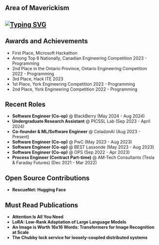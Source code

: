## Area of Maverickism
[![Typing SVG](https://readme-typing-svg.herokuapp.com?font=Fira+Code&weight=1000&size=56&pause=1000&color=F8F8F8FB&random=false&width=2000&height=100&lines=Backend+Development%2C+Distributed+Systems+%26+Machine+Learning)](https://git.io/typing-svg)
---
## Awards and Achievements

- First Place, Microsoft Hackathon
- Among Top 8 Nationally, Canadian Engineering Competition 2023 - Programming
- 2nd Place in the Ontario Province, Ontario Engineering Competition 2022 - Programming
- 3rd Place, Hack ITE 2023
- 1st Place, York Engineering Competition 2023 - Programming
- 2nd Place, York Engineering Competition 2022 - Programming
  
## Recent Roles

- **Software Engineer (Co-op)** @ BlackBerry (May 2024 - Aug 2024)
- **Undergraduate Research Assistant** @ PICSSL Lab (Sep 2023 - April 2024)
- **Co-founder & ML/Software Engineer** @ CeladonAI (Aug 2023 - Present)
- **Software Engineer (Co-op)** @ PwC (May 2023 - Aug 2023)
- **Software Engineer (Co-op)** @ BEST Lassonde (May 2023 - Aug 2023)
- **Software Engineer (Co-op)** @ OPS (Sep 2022 - Apr 2023)
- **Process Engineer (Contract Part-time)** @ AM-Tech Consultants (Tesla & Faraday Futures) (Dec 2021 - Mar 2022)
  
## Open Source Contributions
- **RescueNet: Hugging Face**

## Must Read Publications
- **Attention Is All You Need**
- **LoRA: Low-Rank Adaptation of Large Language Models**
- **An Image is Worth 16x16 Words: Transformers for Image Recognition at Scale**
- **The Chubby lock service for loosely-coupled distributed systems**
  
<!-- Proudly creplated withb GPRM ( https://gprm.itsvg.in ) -->
